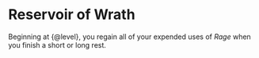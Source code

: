 # Reservoir of Wrath
Beginning at {@level}, you regain all of your expended uses of *Rage* when you finish a short or long rest.
